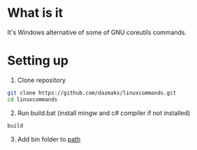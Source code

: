 # What is it
It's Windows alternative of some of GNU coreutils commands.
# Setting up
1. Clone repository
```Bash
git clone https://github.com/dazmaks/linuxcommands.git
cd linuxcommands
```
2. Run build.bat
(install mingw and c# compiler if not installed)
```Bash
build
```
3. Add bin folder to [path](https://stackoverflow.com/questions/44272416/how-to-add-a-folder-to-path-environment-variable-in-windows-10-with-screensho)
